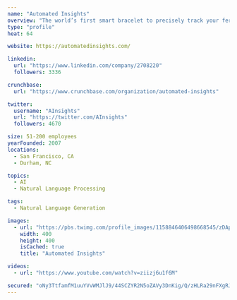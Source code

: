 ```yaml
---
name: "Automated Insights"
overview: "The world’s first smart bracelet to precisely track your fertility, pregnancy and health – all while you sleep."
type: "profile"
heat: 64

website: https://automatedinsights.com/

linkedin:
  url: "https://www.linkedin.com/company/2708220"
  followers: 3336

crunchbase:
  url: "https://www.crunchbase.com/organization/automated-insights"

twitter:
  username: "AInsights"
  url: "https://twitter.com/AInsights"
  followers: 4670

size: 51-200 employees
yearFounded: 2007
locations:
  - San Francisco, CA
  - Durham, NC

topics:
  - AI
  - Natural Language Processing

tags:
  - Natural Language Generation

images:
  - url: "https://pbs.twimg.com/profile_images/1158846406498668545/zDApgLbP_400x400.jpg"
    width: 400
    height: 400
    isCached: true
    title: "Automated Insights"

videos:
  - url: "https://www.youtube.com/watch?v=ziizj6u1f6M"

secured: "oNy3TtfamfM1uuYVvWMJlJ9/44SCZYR2N5oZAVy3DnKig/Q/zHLRa29nFXgRJl3KMIQuKpWOv+Mthb+mzcHlFKNaaXVsJJALUDx0elSmTSv4zFe/M9J0kXzJldjg7X5phmYDcTdIm7PB8YkwccQdF7tb1cOqLdzHXP8WOaevWrfqfYtu672ZxkQIyKFm9UkP8gYM68vPdNG5X/AmNaf71ybzeDciTcVRzsaU9FfK04JOU5sedaTZoHeP7AD+uWFnmo0Cffh/583ohLuU3YWiHPdnYVMvbSz+2K3QLIC28bLckr6ZN4huQPQVu7p8/cJ4r3uNZtcaiWdqL1KdfsrfGuuA3k9iYbHcdQy2LewbOi9D8GSmhl7ElUYVeyrcdzH18Xf0IZ+cuXc+J8bnJGeMxg2/NmUfQpoLdE7m3Q+wMVI=;fSgC1UW8RVAGj09pSuXePw=="
---
```


